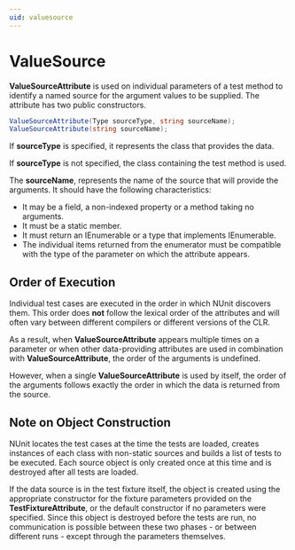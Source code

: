 ```yaml
---
uid: valuesource
---
```


# ValueSource

**ValueSourceAttribute** is used on individual parameters of a test method to
identify a named source for the argument values to be supplied. The attribute has two public constructors.

```csharp
ValueSourceAttribute(Type sourceType, string sourceName);
ValueSourceAttribute(string sourceName);
```

If **sourceType** is specified, it represents the class that provides
the data.

If **sourceType** is not specified, the class containing the test
method is used.

The **sourceName**, represents the name of the source that will provide the arguments. It should have the following characteristics:

* It may be a field, a non-indexed property or a method taking no arguments.
* It must be a static member.
* It must return an IEnumerable or a type that implements IEnumerable.
* The individual items returned from the enumerator must be compatible with the type of the parameter on which the attribute appears.

## Order of Execution

Individual test cases are executed in the order in which NUnit discovers them.
This order does **not** follow the lexical order of the attributes and will
often vary between different compilers or different versions of the CLR.

As a result, when **ValueSourceAttribute** appears multiple times on a
parameter or when other data-providing attributes are used in combination with
**ValueSourceAttribute**, the order of the arguments is undefined.

However, when a single **ValueSourceAttribute** is used by itself,
the order of the arguments follows exactly the order in which the data
is returned from the source.

## Note on Object Construction

NUnit locates the test cases at the time the tests are loaded, creates
instances of each class with non-static sources and builds a list of
tests to be executed. Each source object is only created once at this
time and is destroyed after all tests are loaded.

If the data source is in the test fixture itself, the object is created
using the appropriate constructor for the fixture parameters provided on
the **TestFixtureAttribute**, or
the default constructor if no parameters were specified. Since this object
is destroyed before the tests are run, no communication is possible between
these two phases - or between different runs - except through the parameters
themselves.
